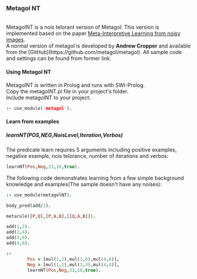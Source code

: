 <H3>Metagol NT</h3>
<br>
MetagolNT is a nois telorant version of Metagol. This version is implemented based on the paper 
   <a href="https://link.springer.com/article/10.1007/s10994-018-5710-8">Meta-Interpretive Learning from noisy images</a>.
   <br>
A normal version of metagol is developed by <b>Andrew Cropper</b> and available from the [GitHub](https://github.com/metagol/metagol). All sample code and settings can be found from former link.

#### Using Metagol NT
MetagolNT is written in Prolog and runs with SWI-Prolog.<br>
Copy the metagolNT.pl file in your project's folder.<br>
Include metagolNT to your project: 

```prolog
:- use_module('metagol').
```
#### Learn from examples
##### learnNT(POS,NEG,NoisLevel,Iteration,Verbos)
The predicate learn requires 5 arguments including positive examples, negative example, nois telorance, number of iterations and verbos:
``` Prolog
learnNT(Pos,Neg,33,10,true).
```

The following code demonstrates learning from a few simple background knowledge and examples(The sample doesn't have any noises):
``` Prolog
:- use_module(metagolNT).

body_pred(add/2).

metarule([P,Q],[P,A,B],[[Q,A,B]]).

add(1,2).
add(2,4).
add(3,6).
add(4,8).

:-
        Pos = [mul(1,2),mul(3,6),mul(4,8)],
        Neg = [mul(1,1),mul(3,3),mul(4,4)],
        learnNT(Pos,Neg,33,10,true).
```

